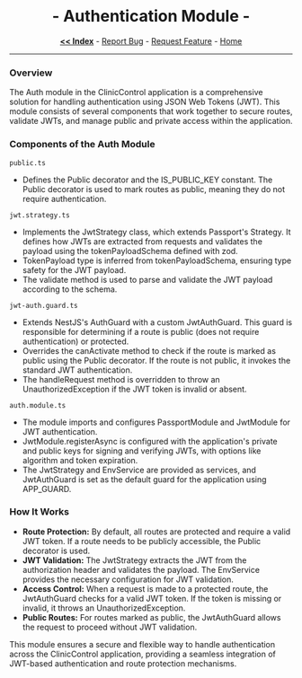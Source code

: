 <br/>
<p align="center">
  <h1 align="center"> - Authentication Module -</h3>

  <p align="center">
    <a href="https://github.com/ItaloRAmaral/cliniccontrol/tree/main/docs"><strong><< Index</strong></a>
    -
    <a href="https://github.com/italoRAmaral/cliniccontrol/issues">Report Bug</a>
    -
    <a href="https://github.com/italoRAmaral/cliniccontrol/issues">Request Feature</a>
    -
    <a href="https://github.com/ItaloRAmaral/cliniccontrol">Home</a>
  </p>
</p>

---

### Overview

The Auth module in the ClinicControl application is a comprehensive solution for handling authentication using JSON Web Tokens (JWT). This module consists of several components that work together to secure routes, validate JWTs, and manage public and private access within the application.

### Components of the Auth Module

`public.ts`

- Defines the Public decorator and the IS_PUBLIC_KEY constant. The Public decorator is used to mark routes as public, meaning they do not require authentication.

`jwt.strategy.ts`

- Implements the JwtStrategy class, which extends Passport's Strategy. It defines how JWTs are extracted from requests and validates the payload using the tokenPayloadSchema defined with zod.
- TokenPayload type is inferred from tokenPayloadSchema, ensuring type safety for the JWT payload.
- The validate method is used to parse and validate the JWT payload according to the schema.

`jwt-auth.guard.ts`

- Extends NestJS's AuthGuard with a custom JwtAuthGuard. This guard is responsible for determining if a route is public (does not require authentication) or protected.
- Overrides the canActivate method to check if the route is marked as public using the Public decorator. If the route is not public, it invokes the standard JWT authentication.
- The handleRequest method is overridden to throw an UnauthorizedException if the JWT token is invalid or absent.

`auth.module.ts`

- The module imports and configures PassportModule and JwtModule for JWT authentication.
- JwtModule.registerAsync is configured with the application's private and public keys for signing and verifying JWTs, with options like algorithm and token expiration.
- The JwtStrategy and EnvService are provided as services, and JwtAuthGuard is set as the default guard for the application using APP_GUARD.

### How It Works

- **Route Protection:** By default, all routes are protected and require a valid JWT token. If a route needs to be publicly accessible, the Public decorator is used.
- **JWT Validation:** The JwtStrategy extracts the JWT from the authorization header and validates the payload. The EnvService provides the necessary configuration for JWT validation.
- **Access Control:** When a request is made to a protected route, the JwtAuthGuard checks for a valid JWT token. If the token is missing or invalid, it throws an UnauthorizedException.
- **Public Routes:** For routes marked as public, the JwtAuthGuard allows the request to proceed without JWT validation.

This module ensures a secure and flexible way to handle authentication across the ClinicControl application, providing a seamless integration of JWT-based authentication and route protection mechanisms.
